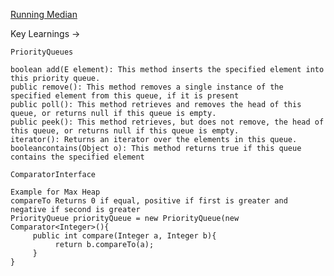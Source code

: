 [Running Median](https://github.com/karthiksagarmv/Disco-DS/new/master/Heaps/RunningMedian.java)

Key Learnings ->
    
    PriorityQueues  
       
    boolean add(E element): This method inserts the specified element into this priority queue.  
    public remove(): This method removes a single instance of the specified element from this queue, if it is present  
    public poll(): This method retrieves and removes the head of this queue, or returns null if this queue is empty.  
    public peek(): This method retrieves, but does not remove, the head of this queue, or returns null if this queue is empty.  
    iterator(): Returns an iterator over the elements in this queue.  
    booleancontains(Object o): This method returns true if this queue contains the specified element
    
    ComparatorInterface  
        
    Example for Max Heap  
    compareTo Returns 0 if equal, positive if first is greater and negative if second is greater
    PriorityQueue priorityQueue = new PriorityQueue(new Comparator<Integer>(){  
         public int compare(Integer a, Integer b){
              return b.compareTo(a);
         }
    }
